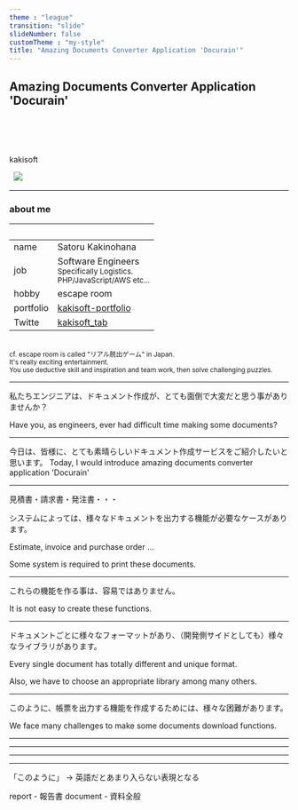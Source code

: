 ```yaml
---
theme : "league"
transition: "slide"
slideNumber: false
customTheme : "my-style"
title: "Amazing Documents Converter Application 'Docurain'"
---
```


## Amazing Documents Converter Application 'Docurain'

<br>
<br>
<br>
<br>
kakisoft
<br>

&nbsp;&nbsp;<img src="../assets/kakisoft_logo
.png" style="max-width: 10%;">

---

### about me

&nbsp;  |  &nbsp;
-------------|---------------
name       |Satoru Kakinohana &nbsp;&nbsp;&nbsp;<small>
job        | Software Engineers<br><small>Specifically Logistics.<br>PHP/JavaScript/AWS etc...</small>
hobby      | escape room
portfolio | [kakisoft-portfolio](https://kakisoft-portfolio-v2.netlify.com)
Twitte | [kakisoft_tab](https://twitter.com/kakisoft_tab)

<br>

<small>
cf. escape room is called "リアル脱出ゲーム" in Japan.<br>
It's really exciting entertainment.  <br>
You use deductive skill and inspiration and team work, then solve challenging puzzles.</small>

---

私たちエンジニアは、ドキュメント作成が、とても面倒で大変だと思う事がありませんか？

Have you, as engineers, ever had difficult time making some documents?

---

今日は、皆様に、とても素晴らしいドキュメント作成サービスをご紹介したいと思います。
Today, I would introduce amazing documents converter application 'Docurain'

---

見積書・請求書・発注書・・・

システムによっては、様々なドキュメントを出力する機能が必要なケースがあります。

Estimate, invoice and purchase order ...

Some system is required to print these documents.

---

これらの機能を作る事は、容易ではありません。

It is not easy to create these functions.

---

ドキュメントごとに様々なフォーマットがあり、（開発側サイドとしても）様々なライブラリがあります。

Every single document has totally different and unique format.

Also, we have to choose an appropriate library among many others.

---

このように、帳票を出力する機能を作成するためには、様々な困難があります。

We face many challenges to make some documents download functions.

---


---


---


---



「このように」 -> 英語だとあまり入らない表現となる


report - 報告書
document - 資料全般

